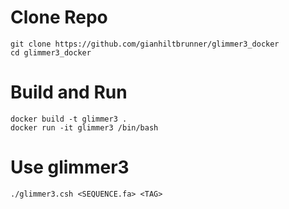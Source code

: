 # Clone Repo 
```
git clone https://github.com/gianhiltbrunner/glimmer3_docker
cd glimmer3_docker
```
# Build and Run
```
docker build -t glimmer3 .
docker run -it glimmer3 /bin/bash
```
# Use glimmer3
```
./glimmer3.csh <SEQUENCE.fa> <TAG>
```

